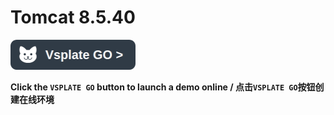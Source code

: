# Tomcat 8.5.40

<a href="https://www.vsplate.com/?docker-compose=https://github.com/vsplate/dcenvs/tomcat/8.5.40"><img alt="VSPLATE GO" src="https://raw.githubusercontent.com/vsplate/images/master/vsgo_btn.png" width="200px"></a>

**Click the `VSPLATE GO` button to launch a demo online / 点击`VSPLATE GO`按钮创建在线环境**